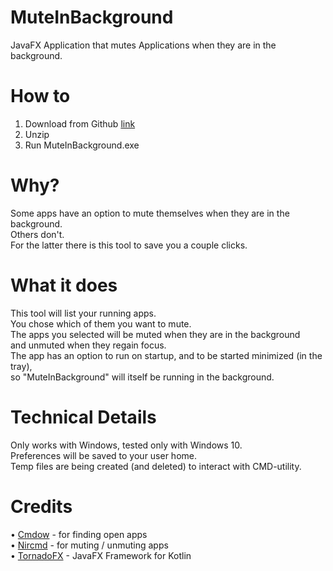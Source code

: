 # MuteInBackground
JavaFX Application that mutes Applications when they are in the background.

# How to
1. Download from Github [link](https://github.com/LukasDoubleU/MuteInBackground/releases/download/v1.1/MuteInBackground.zip)
2. Unzip
3. Run MuteInBackground.exe

# Why?
Some apps have an option to mute themselves when they are in the background.  
Others don't.  
For the latter there is this tool to save you a couple clicks.  

# What it does
This tool will list your running apps.  
You chose which of them you want to mute.  
The apps you selected will be muted when they are in the background  
and unmuted when they regain focus.  
The app has an option to run on startup, and to be started minimized (in the tray),  
so "MuteInBackground" will itself be running in the background.  

# Technical Details
Only works with Windows, tested only with Windows 10.  
Preferences will be saved to your user home.  
Temp files are being created (and deleted) to interact with CMD-utility.  

# Credits
• [Cmdow](https://ritchielawrence.github.io/cmdow/) - for finding open apps  
• [Nircmd](http://nircmd.nirsoft.net/) - for muting / unmuting apps  
• [TornadoFX](https://tornadofx.io/) - JavaFX Framework for Kotlin  
